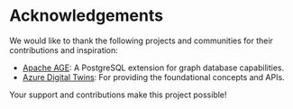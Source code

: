 # Acknowledgements

We would like to thank the following projects and communities for their contributions and inspiration:

- [Apache AGE](https://age.apache.org/): A PostgreSQL extension for graph database capabilities.
- [Azure Digital Twins](https://azure.microsoft.com/en-us/services/digital-twins/): For providing the foundational concepts and APIs.

Your support and contributions make this project possible!
